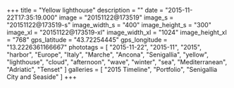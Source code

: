 +++
title = "Yellow lighthouse"
description = ""
date = "2015-11-22T17:35:19.000"
image = "20151122@173519"
image_s = "20151122@173519-s"
image_width_s = "400"
image_height_s = "300"
image_xl = "20151122@173519-xl"
image_width_xl = "1024"
image_height_xl = "768"
gps_latitude = "43.72254445"
gps_longitude = "13.2226361166667"
phototags = [ "2015-11-22", "2015-11", "2015", "harbor", "Europe", "Italy", "Marche", "Ancona", "Senigallia", "yellow", "lighthouse", "cloud", "afternoon", "wave", "winter", "sea", "Mediterranean", "Adriatic", "Tenset" ]
galleries = [ "2015 Timeline", "Portfolio", "Senigallia City and Seaside" ]
+++
